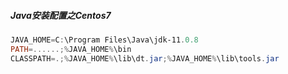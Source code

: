 ##### Java安装配置之Centos7



```powershell
JAVA_HOME=C:\Program Files\Java\jdk-11.0.8
PATH=......;%JAVA_HOME%\bin
CLASSPATH=.;%JAVA_HOME%\lib\dt.jar;%JAVA_HOME%\lib\tools.jar
```

